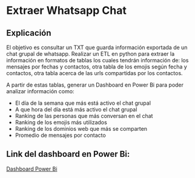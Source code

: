# Extraer Whatsapp Chat

## Explicación

El objetivo es consultar un TXT que guarda información exportada de un chat grupal de whatsapp. Realizar un ETL en python para extraer la información en formatos de tablas los cuales tendrán información de: los mensajes por fechas y contactos, otra tabla de los emojis según fecha y contactos, otra tabla acerca de las urls compartidas por los contactos.

A partir de estas tablas, generar un Dashboard en Power Bi para poder analizar información como:
- El día de la semana que más está activo el chat grupal
- A que hora del día está más activo el chat grupal
- Ranking de las personas que más conversan en el chat
- Ranking de los emojis más utilizados
- Ranking de los dominios web que más se comparten
- Promedio de mensajes por contacto

## Link del dashboard en Power Bi:
[Dashboard Power Bi](https://app.powerbi.com/view?r=eyJrIjoiZjhjMDc4MmMtZDhlZS00YmRkLTg4ZmEtYjEyZWE2ZjIzMWViIiwidCI6IjRmZjM4NTQ0LWY1YzEtNDRiZS1hZmNiLWU2ZmU1MzRkYTdiNCIsImMiOjR9)
